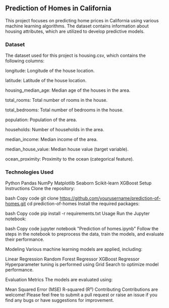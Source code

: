 ## Prediction of Homes in California

This project focuses on predicting home prices in California using various machine learning algorithms. The dataset contains information about housing attributes, which are utilized to develop predictive models.


### Dataset

The dataset used for this project is housing.csv, which contains the following columns:

longitude: Longitude of the house location.

latitude: Latitude of the house location.

housing_median_age: Median age of the houses in the area.

total_rooms: Total number of rooms in the house.

total_bedrooms: Total number of bedrooms in the house.

population: Population of the area.

households: Number of households in the area.

median_income: Median income of the area.

median_house_value: Median house value (target variable).

ocean_proximity: Proximity to the ocean (categorical feature).

### Technologies Used
Python
Pandas
NumPy
Matplotlib
Seaborn
Scikit-learn
XGBoost
Setup Instructions
Clone the repository:

bash
Copy code
git clone https://github.com/yourusername/prediction-of-homes.git
cd prediction-of-homes
Install the required packages:

bash
Copy code
pip install -r requirements.txt
Usage
Run the Jupyter notebook:

bash
Copy code
jupyter notebook "Prediction of homes.ipynb"
Follow the steps in the notebook to preprocess the data, train the models, and evaluate their performance.

Modeling
Various machine learning models are applied, including:

Linear Regression
Random Forest Regressor
XGBoost Regressor
Hyperparameter tuning is performed using Grid Search to optimize model performance.

Evaluation Metrics
The models are evaluated using:

Mean Squared Error (MSE)
R-squared (R²)
Contributing
Contributions are welcome! Please feel free to submit a pull request or raise an issue if you find any bugs or have suggestions for improvement.

